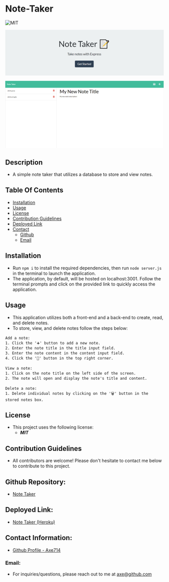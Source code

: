 # Note-Taker

![MIT](https://img.shields.io/badge/License-MIT-blue.svg)

![note taker landing page](/images/landingpage.png)

![note taker demo](/images/demo.png)

## Description
- A simple note taker that utilizes a database to store and view notes.

## Table Of Contents
* [Installation](#installation)
* [Usage](#usage)
* [License](#license)
* [Contribution Guidelines](#contribution)
* [Deployed Link](#deployed)
* [Contact](#contact)
    * [Github](#github)
    * [Email](#email)

## Installation
- Run ``` npm i ``` to install the required dependencies, then run ``` node server.js ``` in the terminal to launch the application. 
- The application, by default, will be hosted on localhost:3001. Follow the terminal prompts and click on the provided link to quickly access the application.

## Usage
- This application utilizes both a front-end and a back-end to create, read, and delete notes. 
- To store, view, and delete notes follow the steps below:
```
Add a note:
1. Click the '➕' button to add a new note.
2. Enter the note title in the title input field.
3. Enter the note content in the content input field.
4. Click the '💾' button in the top right corner. 

View a note:
1. Click on the note title on the left side of the screen.
2. The note will open and display the note's title and content.

Delete a note:
1. Delete individual notes by clicking on the '🗑️' button in the stored notes box.
```

## License
- This project uses the following license:<br>
     - ***MIT***

## Contribution Guidelines
- All contributors are welcome! Please don't hesitate to contact me below to contribute to this project.

## Github Repository: 
- [Note Taker](https://github.com/axe714/Note-Taker)

## Deployed Link:
- [Note Taker (Heroku)](https://limitless-temple-23345.herokuapp.com/)

## Contact Information:
- [Github Profile - Axe714](www.github.com/axe714)

### Email:
- For inquiries/questions, please reach out to me at axe@github.com